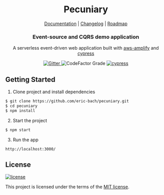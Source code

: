 <h1 align="center">
  Pecuniary
</h1>

<p align="center">
  <a href="#">Documentation</a> |
  <a href="#">Changelog</a> |
  <a href="#">Roadmap</a>
</p>

<h3 align="center">
  Event-source and CQRS demo application
</h3>

<p align="center">
  A serverless event-driven web application built with <a href="https://github.com/aws/aws-amplify">aws-amplify</a> and <a href="https://github.com/cypress-io/cypress">cypress</a>
</p>

<p align="center">
  <a href="https://gitter.im/pecuniary/community">
    <img src="https://img.shields.io/gitter/room/pecuniary/community" alt="Gitter"/>
  </a>
  <img alt="CodeFactor Grade" src="https://img.shields.io/codefactor/grade/github/eric-bach/pecuniary">
  <a href="https://pecuniary.ca">
    <img src="https://img.shields.io/badge/cypress.io-tests-green.svg?style=flat-square" alt="cypress"/>
  </a>
</p>

## Getting Started

1. Clone project and install dependencies

```bash
$ git clone https://github.com/eric-bach/pecuniary.git
$ cd pecuniary
$ npm install
```

2. Start the project

```bash
$ npm start
```

3. Run the app

```
http://localhost:3000/
```

## License

[![license](https://img.shields.io/badge/license-MIT-green.svg)](https://github.com/eric-bach/pecuniary/blob/master/LICENSE)

This project is licensed under the terms of the [MIT license](/LICENSE).
